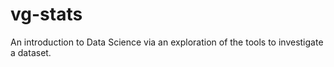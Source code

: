 # vg-stats
An introduction to Data Science via an exploration of the tools to investigate a dataset.
